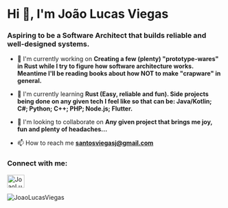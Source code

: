# Hi 👋, I'm João Lucas Viegas

### Aspiring to be a Software Architect that builds reliable and well-designed systems.

- 🔭 I'm currently working on **Creating a few (plenty) "prototype-wares" in Rust while I try to figure how software architecture works. Meantime I'll be reading books about how NOT to make "crapware" in general.**

- 🌱 I'm currently learning **Rust (Easy, reliable and fun). Side projects being done on any given tech I feel like so that can be: Java/Kotlin; C#; Python; C++; PHP; Node.js; Flutter.**

- 👯 I'm looking to collaborate on **Any given project that brings me joy, fun and plenty of headaches...**

- 📫 How to reach me **santosviegasj@gmail.com**

<h3 align="left">Connect with me:</h3>
<p align="left">
<a href="https://github.com/JoaoLucasViegas" target="blank"><img align="center" src="https://raw.githubusercontent.com/rahuldkjain/github-profile-readme-generator/master/src/images/icons/Social/github.svg" alt="JoaoLucasViegas" height="30" width="40" /></a>
</p>

<p><img align="left" src="https://github-readme-stats.vercel.app/api/top-langs?username=JoaoLucasViegas&show_icons=true&locale=en&layout=compact" alt="JoaoLucasViegas" /></p>
